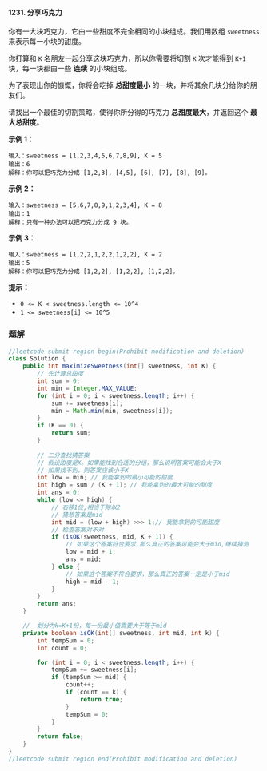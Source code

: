 #### 1231. 分享巧克力

你有一大块巧克力，它由一些甜度不完全相同的小块组成。我们用数组 `sweetness` 来表示每一小块的甜度。

你打算和 `K` 名朋友一起分享这块巧克力，所以你需要将切割 `K` 次才能得到 `K+1` 块，每一块都由一些 **连续** 的小块组成。

为了表现出你的慷慨，你将会吃掉 **总甜度最小** 的一块，并将其余几块分给你的朋友们。

请找出一个最佳的切割策略，使得你所分得的巧克力 **总甜度最大**，并返回这个 **最大总甜度**。

**示例 1：**

```shell
输入：sweetness = [1,2,3,4,5,6,7,8,9], K = 5
输出：6
解释：你可以把巧克力分成 [1,2,3], [4,5], [6], [7], [8], [9]。
```

**示例 2：**

```shell
输入：sweetness = [5,6,7,8,9,1,2,3,4], K = 8
输出：1
解释：只有一种办法可以把巧克力分成 9 块。
```

**示例 3：**

```shell
输入：sweetness = [1,2,2,1,2,2,1,2,2], K = 2
输出：5
解释：你可以把巧克力分成 [1,2,2], [1,2,2], [1,2,2]。
```

**提示：**

- `0 <= K < sweetness.length <= 10^4`
- `1 <= sweetness[i] <= 10^5`



### 题解

```java
//leetcode submit region begin(Prohibit modification and deletion)
class Solution {
    public int maximizeSweetness(int[] sweetness, int K) {
        // 先计算总甜度
        int sum = 0;
        int min = Integer.MAX_VALUE;
        for (int i = 0; i < sweetness.length; i++) {
            sum += sweetness[i];
            min = Math.min(min, sweetness[i]);
        }
        if (K == 0) {
            return sum;
        }
        
        // 二分查找猜答案
        // 假设甜度是X。如果能找到合适的分组，那么说明答案可能会大于X
        // 如果找不到，则答案应该小于X
        int low = min; // 我能拿到的最小可能的甜度
        int high = sum / (K + 1); // 我能拿到的最大可能的甜度
        int ans = 0;
        while (low <= high) {
            // 右移1位,相当于除以2
            // 猜想答案是mid
            int mid = (low + high) >>> 1;// 我能拿到的可能甜度
            // 检查答案对不对
            if (isOK(sweetness, mid, K + 1)) {
                // 如果这个答案符合要求,那么真正的答案可能会大于mid,继续猜测
                low = mid + 1;
                ans = mid;
            } else {
                // 如果这个答案不符合要求，那么真正的答案一定是小于mid
                high = mid - 1;
            }
        }
        return ans;
    }

    //  划分为k=K+1份，每一份最小值需要大于等于mid
    private boolean isOK(int[] sweetness, int mid, int k) {
        int tempSum = 0;
        int count = 0;

        for (int i = 0; i < sweetness.length; i++) {
            tempSum += sweetness[i];
            if (tempSum >= mid) {
                count++;
                if (count == k) {
                    return true;
                }
                tempSum = 0;
            }
        }
        return false;
    }
}
//leetcode submit region end(Prohibit modification and deletion)

```

